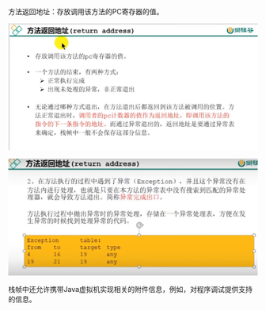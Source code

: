 方法返回地址：存放调用该方法的PC寄存器的值。

![img_19.png](img2/img_19.png)

![img_20.png](img2/img_20.png)

栈帧中还允许携带Java虚拟机实现相关的附件信息，例如，对程序调试提供支持的信息。